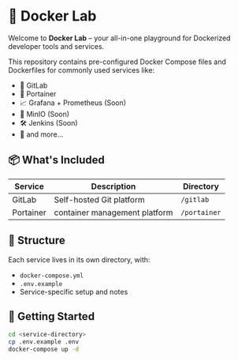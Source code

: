 # 🚀 Docker Lab

Welcome to **Docker Lab** – your all-in-one playground for Dockerized developer tools and services.

This repository contains pre-configured Docker Compose files and Dockerfiles for commonly used services like:

- 🧰 GitLab
- 🐳 Portainer
- 📈 Grafana + Prometheus (Soon)
- 📁 MinIO (Soon)
- 🛠️ Jenkins (Soon)
- 🧪 and more...

## 📦 What's Included

| Service     | Description                   | Directory        |
|-------------|-------------------------------|------------------|
| GitLab      | Self-hosted Git platform       | `/gitlab`       |
| Portainer   | container management platform  | `/portainer`    |

## 📂 Structure

Each service lives in its own directory, with:

- `docker-compose.yml`
- `.env.example`
- Service-specific setup and notes

## 🚀 Getting Started

```bash
cd <service-directory>
cp .env.example .env
docker-compose up -d
